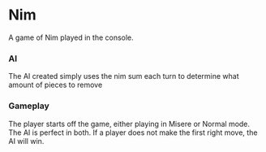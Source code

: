 # Nim
A game of Nim played in the console.

### AI
The AI created simply uses the nim sum each turn to determine what amount of pieces to remove

### Gameplay
The player starts off the game, either playing in Misere or Normal mode. The AI is perfect in both.
If a player does not make the first right move, the AI will win.
